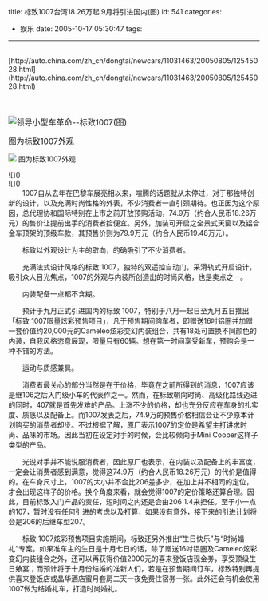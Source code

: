 title: 标致1007台湾18.26万起 9月将引进国内(图)
id: 541
categories:
  - 娱乐
date: 2005-10-17 05:30:47
tags:
---

<div id="msgcns!9697D6160EFEBC17!312" class="bvMsg"><div>
<div> </div>
<div>[http://auto.china.com/zh_cn/dongtai/newcars/11031463/20050805/12545028.html](http://auto.china.com/zh_cn/dongtai/newcars/11031463/20050805/12545028.html)</div>
<div> </div>
<div><font size="3"> </font> 

<font size="3">![领导小型车革命--标致1007(图)](http://image2.sina.com.cn/qc/news/2004-09-20/U265P33T2D80313F9DT20040920113242.jpg)

</font>
<font size="+0">图为标致1007外观</font>
<p>

![](http://image2.sina.com.cn/qc/upload/20040920/265/1095651164/images_center/newautoclub/upload/2004-09-20/U265DT20040920113129.jpg)
图为标致1007外观
</div>
<div>![]()</div>
<div>![]()</div>
<div>
<div style="float:right;"></div>　　1007自从去年在巴黎车展亮相以来，喧腾的话题就从未停过，对于那独特创新的设计，以及充满时尚性格的外表，不少消费者一直引颈期待。也正因为这个原因，总代理协和国际特别在上市之前开放预购活动，74.9万（约合人民币18.26万元）的售价让提前出手的消费者捡便宜。另外，加装可开启之全景式天窗以及铝合金车顶架的顶级车款，其预售价则为79.9万元（约合人民币19.48万元）。

　　标致以外观设计为主的取向，的确吸引了不少消费者。 

　　充满法式设计风格的标致 1007，独特的双遥控自动门，采滑轨式开启设计，吸引众人目光焦点，1007的外观与内装所创造出的时尚风格，也是卖点之一。

　　内装配备一点都不含糊。 

　　预计于九月正式引进国内的标致 1007，特别于八月一起日至九月五日推出「标致 1007限量炫彩预售项目」，凡于预售期间购车者，即赠送16吋铝圈并加赠一套价值约20,000元的Cameleo炫彩变幻内装组合，共有18处可置换不同颜色的内装，自我风格恣意展现，限量只有60辆。想在第一时间享受新车，预购会是一种不错的方法。

　　运动与质感兼具。 

　　消费者最关心的部分当然是在于价格，毕竟在之前所得到的消息，1007应该是继106之后入门级小车的代表作之一。然而，在标致朝向时尚、高级化路线迈进的同时，407就是首先发难的产品。上涨不少的价格，却也充分反应在车身的扎实度、质感以及配备上。而1007发表之后，74.9万的预售价格相信会让不少原本计划购买的消费者却步。不过根据了解，原厂表示1007的定位是希望主打讲求时尚、品味的市场。因此当初在设定对手的时候，会比较倾向于Mini Cooper这样子类型的产品。

　　光说对手并不能说服消费者，因此原厂也表示，在内装以及配备上的丰富度，一定会让消费者感到满意，觉得这74.9万（约合人民币18.26万元）的代价是值得的。在车身尺寸上，1007的大小并不会比206差多少，在加上并不相同的定位，才会出现这样子的价格。换个角度来看，就会觉得1007的定价策略还算合理。因此，目前标致入门产品的责任，短时间之内还是会由206 1.4来担任。至于小一点的107，暂时没有任何引进的考虑以及打算，如果没有意外，接下来的引进计划将会是206的后继车型207。

　　标致 1007炫彩预售项目实施期间，标致还另外推出“生日快乐”与“时尚婚礼”专案。如果准车主的生日是十月七日的话，除了赠送16吋铝圈及Cameleo炫彩变幻内装组合之外，还可以再获得价值2000元的喜来登饭店现金券，享受顶级生日飨宴；而预计将于十月份结婚的准新人们，若是在预售期间订车，标致特别再提供喜来登饭店或晶华酒店蜜月套房二天一夜免费住宿券一张。此外还会有机会使用1007做为结婚礼车，打造时尚婚礼。</div></div></div>